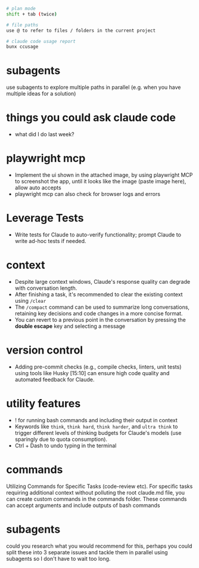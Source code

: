 ```sh
# plan mode
shift + tab (twice) 

# file paths
use @ to refer to files / folders in the current project

# claude code usage report
bunx ccusage
```

# subagents
use subagents to explore multiple paths in parallel (e.g. when you have multiple ideas for a solution)


# things you could ask claude code
- what did I do last week?

# playwright mcp
- Implement the ui shown in the attached image, by using playwright MCP to screenshot the app, until it looks like the image (paste image here), allow auto accepts
- playwright mcp can also check for browser logs and errors

# Leverage Tests 
- Write tests for Claude to auto-verify functionality; prompt Claude to write ad-hoc tests if needed.

# context
- Despite large context windows, Claude's response quality can degrade with conversation length.
- After finishing a task, it's recommended to clear the existing context using `/clear`
- The `/compact` command can be used to summarize long conversations, retaining key decisions and code changes in a more concise format. 
- You can revert to a previous point in the conversation by pressing the **double escape** key and selecting a message

# version control
- Adding pre-commit checks (e.g., compile checks, linters, unit tests) using tools like Husky [15:10] can ensure high code quality and automated feedback for Claude.

# utility features
- ! for running bash commands and including their output in context 
- Keywords like `think`, `think hard`, `think harder`, and `ultra think` to trigger different levels of thinking budgets for Claude's models (use sparingly due to quota consumption).
- Ctrl + Dash to undo typing in the terminal 

# commands
Utilizing Commands for Specific Tasks (code-review etc). For specific tasks requiring additional context without polluting the root claude.md file, you can create custom commands in the commands folder. These commands can accept arguments and include outputs of bash commands

# subagents
could you research what you would recommend for this, perhaps you could split these into 3 separate issues and tackle them in parallel using subagents so I don't have to wait too long. 